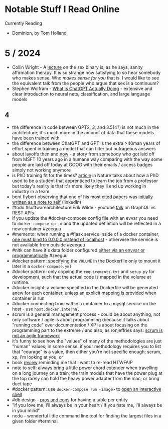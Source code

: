 # Notable Stuff I Read Online

Currently Reading
- Dominion, by Tom Holland

# 5 / 2024
- Collin Wright - A [lecture](https://www.realityslaststand.com/p/the-sex-binary-what-it-is-and-why?utm_source=substack&utm_medium=email&utm_campaign=email-half-post&r=lbgxq) on the sex binary is, as he says, sanity affirmation therapy. It is so strange how satisfying to so hear somebody who makes sense. Who *makes sense for you* that is. I would like to see the equivalent talk from the people who argue that sex is a continuum? 
- Stephen Wolfram - [What is ChatGPT Actually Doing](https://writings.stephenwolfram.com/2023/02/what-is-chatgpt-doing-and-why-does-it-work/comment-page-1/#comments) - extensive and clear introduction to neural nets, classification, and large language models


## 4
- the difference in code between GPT2, 3, and 3.5(4?) is not much in the architecture; it's much more in the amount of data that these models have been trained with. 
- the difference between ChatGPT and GPT is the extra >40man years of effort spent in training a model that can filter out outrageous answers
- about layoffs then and [now](https://www.linkedin.com/posts/carlos-arguelles-6352392_layoffs-google-microsoft-activity-7022670866874331136--soJ?utm_source=share&utm_medium=member_desktop) - a story from somebody who got laid off from MSFT 10 years ago in a humane way comparing with the way some people are laid off today at GOOG with their emails / access badges simply not working anymore  
- is PhD training fit for the times? [article](https://www.nature.com/articles/d41586-023-00084-3?fbclid=IwAR0mvwfB4IE6ZMWB9F5SVxgpjoNOfg1V_GcIbygX8QH_FPfTs3mjLn7ZMgc) in Nature talks about how a PhD used to be a student that apprenticed to learn the job from a professor but today's reality is that it's more likely they'll end up working in industry in a team
- bent flybert observing that one of his most cited papers was [initially written as a note to self](https://www.linkedin.com/feed/update/urn:li:activity:7016515623258054656?utm_source=share&utm_medium=member_desktop) (linkedIn)
- #todo #softwarearchitecture Erik Wilde - youtube [talk](https://www.youtube.com/watch?v=-vKcUVJIRVI&ab_channel=ErikWilde) on GraphQL vs REST APIs 
- if you update the #docker-compose config file with an evvar you need to `docker compose up -d` and the updated definition will be reflected in a new container #zeeguu 
- #memento: when running a #flask service inside of a docker container, [one must bind to 0.0.0.0 instead of localhost](https://stackoverflow.com/a/30329547/1200070) - otherwise the service is not available from outside #zeeguu 
- #nltk can have it's data folder configured [either via an envvar or programmatically](https://stackoverflow.com/questions/3522372/how-to-config-nltk-data-directory-from-code) #zeeguu 
- #docker pattern: specifying the `VOLUME` in the Dockerfile only to mount it later in a `docker-compose.yml`
- #docker pattern: only copying the `requirements.txt` and `setup.py` for development, such that the actual code is mapped in the volume at runtime.  
- #docker insight: a volume specified in the Dockerfile will be generated anew for each container, unless an explicit mapping is provided when container is run
- #docker connecting from within a container to a mysql service on the host - use `host.docker.internal`
- scrum is a general management process - could be about anything, not only software / agile is about programming (because it talks about "running code" over documentation / XP is about focusing on the programming part to the extreme / and also, as ronjeffries says: [scrum is not an agile framework](https://ronjeffries.com/articles/018-01ff/scrum-not-asd-1/) 
- it's funny to see how the "values" of many of the methodologies are just "human" values; in some sense, if your methodology requires you to list that "courage" is a value, then either you're not specific enough; scrum, xp, i'm looking at you, or 
- book [review](https://www.goodreads.com/review/show/2155621288?rto=friend_update_weekly_row&ref_=pe_42146500_693361700_review) reminding me that I want to re-read HTWFAIP 
- note to self: always bring a little power chord extender when travelling on a long journey on a train; the train models that have the power plug at the top rarely can hold the heavy power adapter from the mac; or bring duct tape
- #docker pattern: use `docker-compose run <image>` to [open an interactive shell](https://stackoverflow.com/a/36265910/1200070) 
- #db design - [pros and cons](https://dba.stackexchange.com/questions/7900/pros-and-cons-of-having-one-table-per-entity-vs-having-a-shared-table-with-an-e) for having a table per entity 
- "if you love me, i'll always be in your heart / if you hate me, i'll always be in your mind"
- ncdu - wonderful little command line tool for finding the largest files in a given folder #terminal 

